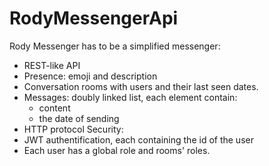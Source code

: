 # RodyMessengerApi

Rody Messenger has to be a simplified messenger:
- REST-like API
- Presence: emoji and description
- Conversation rooms with users and their last seen dates.
- Messages: doubly linked list, each element contain:
  - content
  - the date of sending
- HTTP protocol 
Security:
- JWT authentification, each containing the id of the user
- Each user has a global role and rooms' roles.
